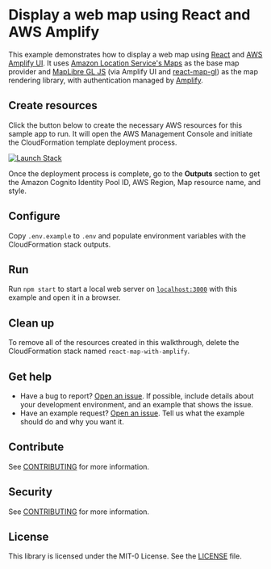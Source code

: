 # Display a web map using React and AWS Amplify

This example demonstrates how to display a web map using [React](https://react.dev/) and [AWS Amplify
UI](https://ui.docs.amplify.aws/?platform=react). It uses [Amazon Location Service's
Maps](https://aws.amazon.com/location/) as the base map provider and [MapLibre GL
JS](https://maplibre.org/maplibre-gl-js-docs/api/) (via Amplify UI and
[react-map-gl](https://visgl.github.io/react-map-gl/)) as the map rendering library, with
authentication managed by [Amplify](https://aws.amazon.com/amplify/).

## Create resources

Click the button below to create the necessary AWS resources for this sample app to run. It will
open the AWS Management Console and initiate the CloudFormation template deployment process.

[![Launch Stack](https://amazon-location-cloudformation-templates.s3.us-west-2.amazonaws.com/cfn-launch-stack-button.svg)](https://console.aws.amazon.com/cloudformation/home?#/stacks/quickcreate?stackName=react-map-with-amplify-example&templateURL=https://amazon-location-cloudformation-templates.s3.us-west-2.amazonaws.com/samples/web-react-map-with-amplify/template.yaml)

Once the deployment process is complete, go to the **Outputs** section to get the Amazon Cognito
Identity Pool ID, AWS Region, Map resource name, and style.

## Configure

Copy `.env.example` to `.env` and populate environment variables with the CloudFormation stack
outputs.

## Run

Run `npm start` to start a local web server on [`localhost:3000`](http://localhost:3000/) with this
example and open it in a browser.

## Clean up

To remove all of the resources created in this walkthrough, delete the CloudFormation stack named
`react-map-with-amplify`.

## Get help

* Have a bug to report? [Open an
  issue](https://github.com/aws-geospatial/code-example-web-react-map-with-amplify/issues/new). If
  possible, include details about your development environment, and an example that shows the issue.
* Have an example request? [Open an
  issue](https://github.com/aws-samples/amazon-location-samples/issues/new). Tell us what the
  example should do and why you want it.

## Contribute

See [CONTRIBUTING](CONTRIBUTING.md) for more information.

## Security

See [CONTRIBUTING](CONTRIBUTING.md#security-issue-notifications) for more information.

## License

This library is licensed under the MIT-0 License. See the [LICENSE](LICENSE) file.
